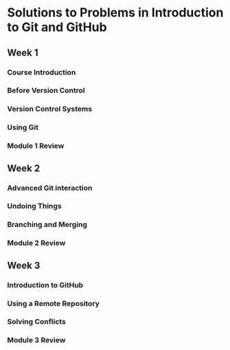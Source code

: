 # Solutions to Problems in Introduction to Git and GitHub

## Week 1

### Course Introduction

### Before Version Control

### Version Control Systems

### Using Git

### Module 1 Review

## Week 2

### Advanced Git interaction

### Undoing Things

### Branching and Merging

### Module 2 Review

## Week 3

### Introduction to GitHub

### Using a Remote Repository

### Solving Conflicts

### Module 3 Review
